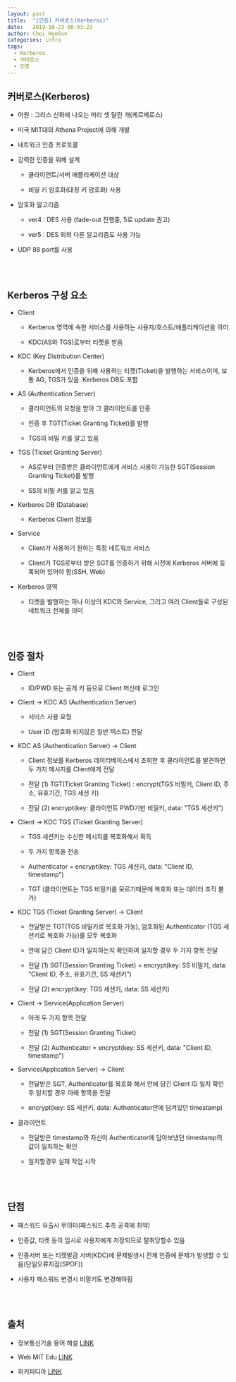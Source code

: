 ```yaml
---
layout: post
title:  "[인증] 커버로스(Kerberos)"
date:   2019-10-23 08:43:23
author: Choi HyeSun
categories: infra
tags:
  - Kerberos
  - 커버로스
  - 인증
---
```


## 커버로스(Kerberos)

- 어원 : 그리스 신화에 나오는 머리 셋 달린 개(케르베로스)

- 미국 MIT대의 Athena Project에 의해 개발

- 네트워크 인증 프로토콜

- 강력한 인증을 위해 설계

  - 클라이언트/서버 애플리케이션 대상
  
  - 비밀 키 암호화(대칭 키 암호화) 사용
  
- 암호화 알고리즘 

  - ver4 : DES 사용 (fade-out 진행중, 5로 update 권고)

  - ver5 : DES 외의 다른 알고리즘도 사용 가능
  
- UDP 88 port를 사용
  
<br>
<br>

## Kerberos 구성 요소

- Client

  - Kerberos 영역에 속한 서비스를 사용하는 사용자/호스트/애플리케이션을 의미
  
  - KDC(AS와 TGS)로부터 티켓을 받음

- KDC (Key Distribution Center)

  - Kerberos에서 인증을 위해 사용하는 티켓(Ticket)을 발행하는 서비스이며, 보통 AG, TGS가 있음. Kerberos DB도 포함

- AS (Authentication Server)

  - 클라이언트의 요청을 받아 그 클라이언트를 인증
  
  - 인증 후 TGT(Ticket Granting Ticket)를 발행
  
  - TGS의 비밀 키를 알고 있음

- TGS (Ticket Granting Server)

  - AS로부터 인증받은 클라이언트에게 서비스 사용이 가능한 SGT(Session Granting Ticket)를 발행
  
  - SS의 비밀 키를 알고 있음
  
- Kerberos DB (Database)

  - Kerberos Client 정보를 
  
- Service

  - Client가 사용하기 원하는 특정 네트워크 서비스
  
  - Client가 TGS로부터 받은 SGT를 인증하기 위해 사전에 Kerberos 서버에 등록되어 있어야 함(SSH, Web)
  
- Kerberos 영역

  - 티켓을 발행하는 하나 이상의 KDC와 Service, 그리고 여러 Client들로 구성된 네트워크 전체를 의미

<br>
<br>

## 인증 절차

- Client

  - ID/PWD 또는 공개 키 등으로 Client 머신에 로그인
  
- Client → KDC AS (Authentication Server)

  - 서비스 사용 요청
  
  - User ID (암호화 되지않은 일반 텍스트) 전달

- KDC AS (Authentication Server) → Client

  - Client 정보를 Kerberos 데이터베이스에서 조회한 후 클라이언트를 발견하면 두 가지 메시지를 Client에게 전달

  - 전달 (1) TGT(Ticket Granting Ticket) : encrypt(TGS 비밀키, Client ID, 주소, 유효기간, TGS 세션 키)
  
  - 전달 (2) encrypt(key: 클라이언트 PWD기반 비밀키, data: "TGS 세션키")
  
- Client → KDC TGS (Ticket Granting Server)
  
  - TGS 세션키는 수신한 메시지를 복호화해서 획득
  
  - 두 가지 항목을 전송
  
  - Authenticator = encrypt(key: TGS 세션키, data: "Client ID, timestamp")

  - TGT (클라이언트는 TGS 비밀키를 모르기때문에 복호화 또는 데이터 조작 불가)
  
- KDC TGS (Ticket Granting Server) → Client
  
  - 전달받은 TGT(TGS 비밀키로 복호화 가능), 암호화된 Authenticator (TGS 세션키로 복호화 가능)를 모두 복호화
  
  - 안에 담긴 Client ID가 일치하는지 확인하여 일치할 경우 두 가지 항목 전달

  - 전달 (1) SGT(Session Granting Ticket) = encrypt(key: SS 비밀키, data: “Client ID, 주소, 유효기간, SS 세션키”)

  - 전달 (2) encrypt(key: TGS 세션키, data: SS 세션키)
  
- Client → Service(Application Server)

  - 아래 두 가지 항목 전달

  - 전달 (1) SGT(Session Granting Ticket)
  
  - 전달 (2) Authenticator = encrypt(key: SS 세션키, data: "Client ID, timestamp")

- Service(Application Server) → Client

  - 전달받은 SGT, Authenticator를 복호화 해서 안에 담긴 Client ID 일치 확인 후 일치할 경우 아래 항목을 전달
  
  - encrypt(key: SS 세션키, data: Authenticator안에 담겨있던 timestamp)

- 클라이언트

  - 전달받은 timestamp와 자신이 Authenticator에 담아보냈던 timestamp의 값이 일치하는 확인
  
  - 일치할경우 실제 작업 시작
  
<br>
<br>

## 단점

- 패스워드 유출시 무의미(패스워드 추측 공격에 취약)

- 인증값, 티켓 등이 임시로 사용자에게 저장되므로 탈취당할수 있음

- 인증서버 또는 티켓발급 서버(KDC)에 문제발생시 전체 인증에 문제가 발생할 수 있음(단일오류지점(SPOF))

- 사용자 패스워드 변경시 비밀키도 변경해야됨

<br>
<br>
 
## 출처

- 정보통신기술 용어 해설 [LINK](http://www.ktword.co.kr/word/abbr_view.php?m_temp1=1795&m_search=K)

- Web MIT Edu [LINK](https://web.mit.edu/kerberos/)

- 위키피디아 [LINK](https://web.mit.edu/kerberos/#what_is)
